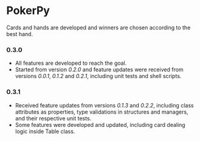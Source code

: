 # PokerPy
Cards and hands are developed and winners are chosen according to the best hand.

### 0.3.0
- All features are developed to reach the goal.
- Started from version *0.2.0* and feature updates were received from versions *0.0.1*, *0.1.2* and *0.2.1*, including unit tests and shell scripts.

### 0.3.1
- Received feature updates from versions *0.1.3* and *0.2.2*, including class attributes as properties, type validations in structures and managers, and their respective unit tests.
- Some features were developed and updated, including card dealing logic inside Table class.